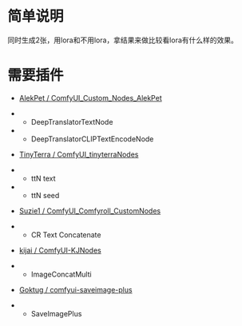 # 简单说明

同时生成2张，用lora和不用lora，拿结果来做比较看lora有什么样的效果。

# 需要插件

- [AlekPet / ComfyUI_Custom_Nodes_AlekPet](https://github.com/AlekPet/ComfyUI_Custom_Nodes_AlekPet)
- - DeepTranslatorTextNode
- - DeepTranslatorCLIPTextEncodeNode

- [TinyTerra / ComfyUI_tinyterraNodes](https://github.com/TinyTerra/ComfyUI_tinyterraNodes)
- - ttN text
- - ttN seed

- [Suzie1 / ComfyUI_Comfyroll_CustomNodes](https://github.com/Suzie1/ComfyUI_Comfyroll_CustomNodes)
- - CR Text Concatenate

- [kijai / ComfyUI-KJNodes](https://github.com/kijai/ComfyUI-KJNodes)
- - ImageConcatMulti

- [Goktug / comfyui-saveimage-plus](https://github.com/Goktug/comfyui-saveimage-plus)
- - SaveImagePlus